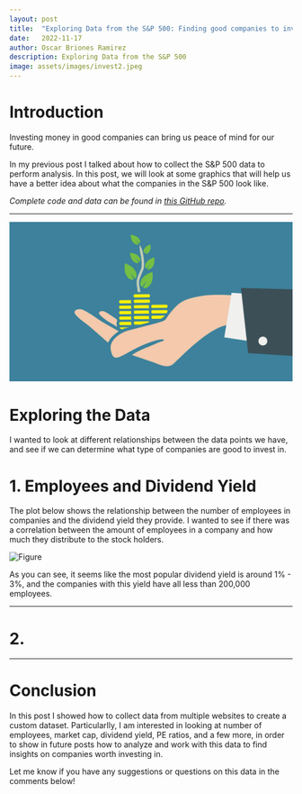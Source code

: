 ```yaml
---
layout: post
title:  "Exploring Data from the S&P 500: Finding good companies to invest in"
date:   2022-11-17
author: Oscar Briones Ramirez
description: Exploring Data from the S&P 500
image: assets/images/invest2.jpeg
---
```


# Introduction

Investing money in good companies can bring us peace of mind for our future.

In my previous post I talked about how to collect the S&P 500 data to perform analysis. In this post, we will look at some graphics that will help us have a better idea about what the companies in the S&P 500 look like.

*Complete code and data can be found in [this GitHub repo](https://github.com/oscarbrionesr/sp500-web-scraping).*

---
![Figure](https://github.com/oscarbrionesr/stat386-projects/raw/main/assets/images/invest.jpeg)

# Exploring the Data

I wanted to look at different relationships between the data points we have, and see if we can determine what type of companies are good to invest in.

# 1. Employees and Dividend Yield

The plot below shows the relationship between the number of employees in companies and the dividend yield they provide. 
I wanted to see if there was a correlation between the amount of employees in a company and how much they distribute to the stock holders.

![Figure](https://github.com/oscarbrionesr/stat386-projects/raw/main/assets/images/scatt.jpeg)

As you can see, it seems like the most popular dividend yield is around 1% - 3%, and the companies with this yield have all less than 200,000 employees.


---

# 2. 

---

# Conclusion

In this post I showed how to collect data from multiple websites to create a custom dataset. Particularlly, I am interested in looking at number of employees, market cap, dividend yield, PE ratios, and a few more, in order to show in future posts how to analyze and work with this data to find insights on companies worth investing in.

Let me know if you have any suggestions or questions on this data in the comments below!
